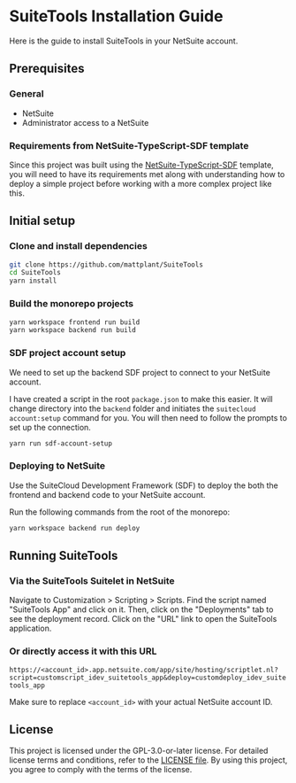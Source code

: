 # SuiteTools Installation Guide

Here is the guide to install SuiteTools in your NetSuite account.

## Prerequisites

### General

- NetSuite
- Administrator access to a NetSuite

### Requirements from NetSuite-TypeScript-SDF template

Since this project was built using the [NetSuite-TypeScript-SDF](https://github.com/mattplant/NetSuite-TypeScript-SDF) template, you will need to have its requirements met along with understanding how to deploy a simple project before working with a more complex project like this.

## Initial setup

### Clone and install dependencies

```bash
git clone https://github.com/mattplant/SuiteTools
cd SuiteTools
yarn install
```

### Build the monorepo projects

```bash
yarn workspace frontend run build
yarn workspace backend run build
```

### SDF project account setup

We need to set up the backend SDF project to connect to your NetSuite account.

I have created a script in the root `package.json` to make this easier. It will change directory into the `backend` folder and initiates the `suitecloud account:setup` command for you. You will then need to follow the prompts to set up the connection.

```bash
yarn run sdf-account-setup
```

### Deploying to NetSuite

Use the SuiteCloud Development Framework (SDF) to deploy the both the frontend and backend code to your NetSuite account.

Run the following commands from the root of the monorepo:

```bash
yarn workspace backend run deploy
```

## Running SuiteTools

### Via the SuiteTools Suitelet in NetSuite

Navigate to Customization > Scripting > Scripts. Find the script named "SuiteTools App" and click on it. Then, click on the "Deployments" tab to see the deployment record. Click on the "URL" link to open the SuiteTools application.

### Or directly access it with this URL

`https://<account_id>.app.netsuite.com/app/site/hosting/scriptlet.nl?script=customscript_idev_suitetools_app&deploy=customdeploy_idev_suitetools_app`

Make sure to replace `<account_id>` with your actual NetSuite account ID.

## License

This project is licensed under the GPL-3.0-or-later license. For detailed license terms and conditions, refer to the [LICENSE file](LICENSE). By using this project, you agree to comply with the terms of the license.
